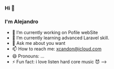 ### Hi  👋
### I'm Alejandro 

- 🔭 I’m currently working on Pofile webSite
- 🌱 I’m currently learning advanced Laravel skill.
- 💬 Ask me about you want
- 📫 How to reach me: xcandon@icloud.com
- 😄 Pronouns: ...
- ⚡ Fun fact: i love listen hard core music 😈
-->
